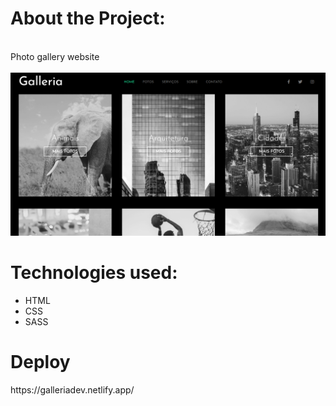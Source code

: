 <h1>About the Project:</h1> 
<br>
Photo gallery website
<br>
<br>
<img src = https://github.com/ivyarnoldlazzari/gallery-project/blob/master/img/img.png?raw=true>
<br>
<h1>Technologies used:</h1>

- HTML
- CSS
- SASS

<h1>Deploy</h1>
https://galleriadev.netlify.app/
